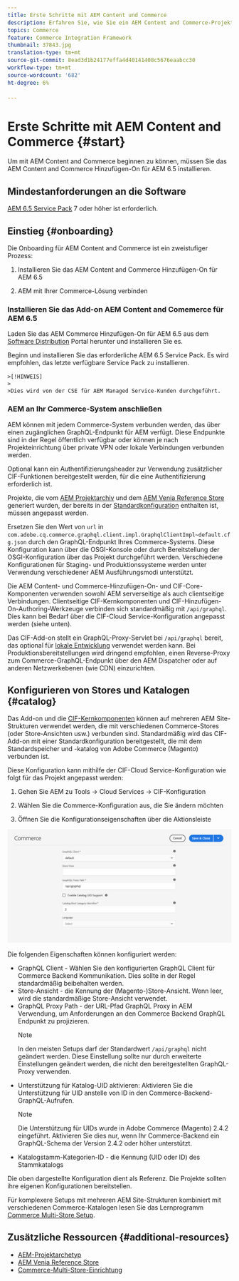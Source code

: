 ```yaml
---
title: Erste Schritte mit AEM Content und Commerce
description: Erfahren Sie, wie Sie ein AEM Content and Commerce-Projekt bereitstellen.
topics: Commerce
feature: Commerce Integration Framework
thumbnail: 37843.jpg
translation-type: tm+mt
source-git-commit: 8ead3d1b24177effa4d40141408c5676eaabcc30
workflow-type: tm+mt
source-wordcount: '682'
ht-degree: 6%

---
```


# Erste Schritte mit AEM Content and Commerce {#start}

Um mit AEM Content and Commerce beginnen zu können, müssen Sie das AEM Content and Commerce Hinzufügen-On für AEM 6.5 installieren.

## Mindestanforderungen an die Software

[AEM 6.5 Service Pack](https://experience.adobe.com/#/downloads/content/software-distribution/en/aem.html)  7 oder höher ist erforderlich.

## Einstieg {#onboarding}

Die Onboarding für AEM Content and Commerce ist ein zweistufiger Prozess:

1. Installieren Sie das AEM Content and Commerce Hinzufügen-On für AEM 6.5

2. AEM mit Ihrer Commerce-Lösung verbinden

### Installieren Sie das Add-on AEM Content and Comemerce für AEM 6.5

Laden Sie das AEM Commerce Hinzufügen-On für AEM 6.5 aus dem [Software Distribution](https://experience.adobe.com/#/downloads/content/software-distribution/en/aem.html) Portal herunter und installieren Sie es.

Beginn und installieren Sie das erforderliche AEM 6.5 Service Pack. Es wird empfohlen, das letzte verfügbare Service Pack zu installieren.

    >[!HINWEIS]
    >
    >Dies wird von der CSE für AEM Managed Service-Kunden durchgeführt.

### AEM an Ihr Commerce-System anschließen

AEM können mit jedem Commerce-System verbunden werden, das über einen zugänglichen GraphQL-Endpunkt für AEM verfügt. Diese Endpunkte sind in der Regel öffentlich verfügbar oder können je nach Projekteinrichtung über private VPN oder lokale Verbindungen verbunden werden.

Optional kann ein Authentifizierungsheader zur Verwendung zusätzlicher CIF-Funktionen bereitgestellt werden, für die eine Authentifizierung erforderlich ist.

Projekte, die vom [AEM Projektarchiv](https://github.com/adobe/aem-project-archetype) und dem [AEM Venia Reference Store](https://github.com/adobe/aem-cif-guides-venia) generiert wurden, der bereits in der [Standardkonfiguration](https://github.com/adobe/aem-cif-guides-venia/blob/main/ui.config/src/main/content/jcr_root/apps/venia/osgiconfig/config/com.adobe.cq.commerce.graphql.client.impl.GraphqlClientImpl~default.cfg.json) enthalten ist, müssen angepasst werden.

Ersetzen Sie den Wert von `url` in `com.adobe.cq.commerce.graphql.client.impl.GraphqlClientImpl~default.cfg.json` durch den GraphQL-Endpunkt Ihres Commerce-Systems. Diese Konfiguration kann über die OSGI-Konsole oder durch Bereitstellung der OSGI-Konfiguration über das Projekt durchgeführt werden. Verschiedene Konfigurationen für Staging- und Produktionssysteme werden unter Verwendung verschiedener AEM Ausführungsmodi unterstützt.

Die AEM Content- und Commerce-Hinzufügen-On- und CIF-Core-Komponenten verwenden sowohl AEM serverseitige als auch clientseitige Verbindungen. Clientseitige CIF-Kernkomponenten und CIF-Hinzufügen-On-Authoring-Werkzeuge verbinden sich standardmäßig mit `/api/graphql`. Dies kann bei Bedarf über die CIF-Cloud Service-Konfiguration angepasst werden (siehe unten).

Das CIF-Add-on stellt ein GraphQL-Proxy-Servlet bei `/api/graphql` bereit, das optional für [lokale Entwicklung](develop.md) verwendet werden kann. Bei Produktionsbereitstellungen wird dringend empfohlen, einen Reverse-Proxy zum Commerce-GraphQL-Endpunkt über den AEM Dispatcher oder auf anderen Netzwerkebenen (wie CDN) einzurichten.

## Konfigurieren von Stores und Katalogen {#catalog}

Das Add-on und die [CIF-Kernkomponenten](https://github.com/adobe/aem-core-cif-components) können auf mehreren AEM Site-Strukturen verwendet werden, die mit verschiedenen Commerce-Stores (oder Store-Ansichten usw.) verbunden sind. Standardmäßig wird das CIF-Add-on mit einer Standardkonfiguration bereitgestellt, die mit dem Standardspeicher und -katalog von Adobe Commerce (Magento) verbunden ist.

Diese Konfiguration kann mithilfe der CIF-Cloud Service-Konfiguration wie folgt für das Projekt angepasst werden:

1. Gehen Sie AEM zu Tools -> Cloud Services -> CIF-Konfiguration

2. Wählen Sie die Commerce-Konfiguration aus, die Sie ändern möchten

3. Öffnen Sie die Konfigurationseigenschaften über die Aktionsleiste

![CIF-Cloud Services-Konfiguration](/help/commerce/cif/assets/cif-cloud-service-config.png)

Die folgenden Eigenschaften können konfiguriert werden:

- GraphQL Client - Wählen Sie den konfigurierten GraphQL Client für Commerce Backend Kommunikation. Dies sollte in der Regel standardmäßig beibehalten werden.
- Store-Ansicht - die Kennung der (Magento-)Store-Ansicht. Wenn leer, wird die standardmäßige Store-Ansicht verwendet.
- GraphQL Proxy Path - der URL-Pfad GraphQL Proxy in AEM Verwendung, um Anforderungen an den Commerce Backend GraphQL Endpunkt zu projizieren.
   >[!NOTE]
   >
   > In den meisten Setups darf der Standardwert `/api/graphql` nicht geändert werden. Diese Einstellung sollte nur durch erweiterte Einstellungen geändert werden, die nicht den bereitgestellten GraphQL-Proxy verwenden.
- Unterstützung für Katalog-UID aktivieren: Aktivieren Sie die Unterstützung für UID anstelle von ID in den Commerce-Backend-GraphQL-Aufrufen.
   >[!NOTE]
   >
   > Die Unterstützung für UIDs wurde in Adobe Commerce (Magento) 2.4.2 eingeführt. Aktivieren Sie dies nur, wenn Ihr Commerce-Backend ein GraphQL-Schema der Version 2.4.2 oder höher unterstützt.
- Katalogstamm-Kategorien-ID - die Kennung (UID oder ID) des Stammkatalogs

Die oben dargestellte Konfiguration dient als Referenz. Die Projekte sollten ihre eigenen Konfigurationen bereitstellen.

Für komplexere Setups mit mehreren AEM Site-Strukturen kombiniert mit verschiedenen Commerce-Katalogen lesen Sie das Lernprogramm [Commerce Multi-Store Setup](configuring/multi-store-setup.md).

## Zusätzliche Ressourcen {#additional-resources}

- [AEM-Projektarchetyp](https://github.com/adobe/aem-project-archetype)
- [AEM Venia Reference Store](https://github.com/adobe/aem-cif-guides-venia)
- [Commerce-Multi-Store-Einrichtung](configuring/multi-store-setup.md)
